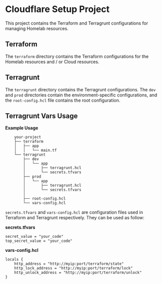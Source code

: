 # Cloudflare Setup Project

This project contains the Terraform and Terragrunt configurations for managing Homelab resources.

## Terraform

The `terraform` directory contains the Terraform configurations for the Homelab resources and / or Cloud resources.

## Terragrunt

The `terragrunt` directory contains the Terragrunt configurations. The `dev` and `prod` directories contain the environment-specific configurations, and the `root-config.hcl` file contains the root configuration.

## Terragrunt Vars Usage

**Example Usage**
```
    your-project
    ├── terraform
    │   ├── app
    │   │   └── main.tf
    └── terragrunt
        ├── dev
        │   └── app
        │       ├── terragrunt.hcl
        │       └── secrets.tfvars
        ├── prod
        │   └── app
        │       ├── terragrunt.hcl
        │       └── secrets.tfvars
        │ 
        ├── root-config.hcl
        └── vars-config.hcl
```

`secrets.tfvars` and `vars-config.hcl` are configuration files used in Terraform and Terragrunt respectively.
They can be used as follow:

**secrets.tfvars**
```hcl
secret_value = "your_code"
top_secret_value = "your_code"
```

**vars-config.hcl**
```hcl
locals {
    http_address = "http://myip:port/terraform/state"
    http_lock_address = "http://myip:port/terraform/lock"
    http_unlock_address = "http://myip:port/terraform/unlock"
}
```
